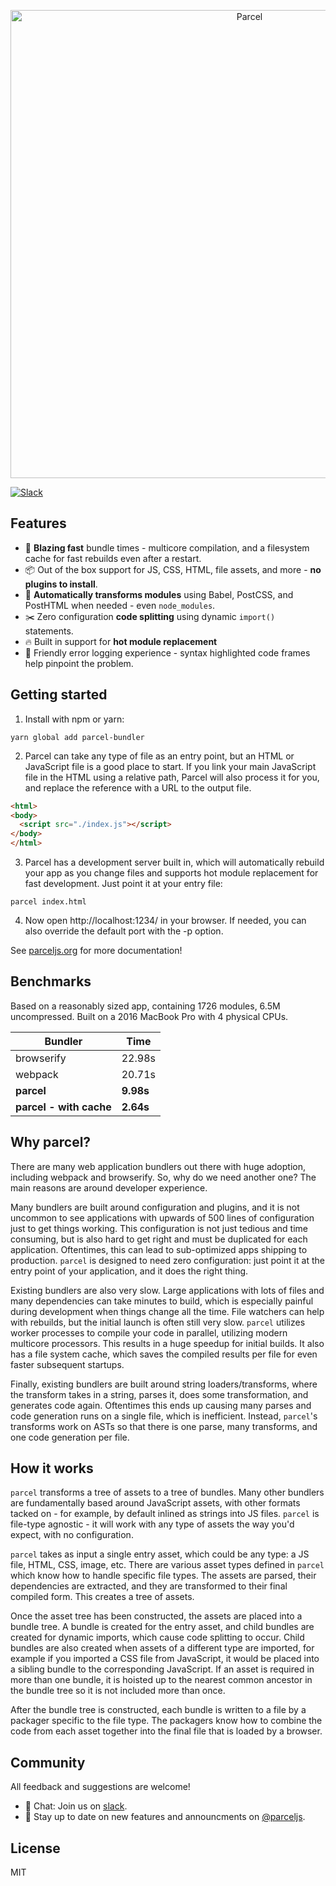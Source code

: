 <p align="center">
  <a href="https://parceljs.org/" target="_blank">
    <img alt="Parcel" src="https://user-images.githubusercontent.com/19409/31321658-f6aed0f2-ac3d-11e7-8100-1587e676e0ec.png" width="749">
  </a>
</p>

[![Slack](https://slack.parceljs.org/badge.svg)](https://slack.parceljs.org/)

## Features

- 🚀 **Blazing fast** bundle times - multicore compilation, and a filesystem cache for fast rebuilds even after a restart.
- 📦 Out of the box support for JS, CSS, HTML, file assets, and more - **no plugins to install**.
- 🐠 **Automatically transforms modules** using Babel, PostCSS, and PostHTML when needed - even `node_modules`.
- ✂️ Zero configuration **code splitting** using dynamic `import()` statements.
- 🔥 Built in support for **hot module replacement**
- 🚨 Friendly error logging experience - syntax highlighted code frames help pinpoint the problem.

## Getting started

1. Install with npm or yarn:

```shell
yarn global add parcel-bundler
```

2. Parcel can take any type of file as an entry point, but an HTML or JavaScript file is a good place to start. If you link your main JavaScript file in the HTML using a relative path, Parcel will also process it for you, and replace the reference with a URL to the output file.

```html
<html>
<body>
  <script src="./index.js"></script>
</body>
</html>
```

3. Parcel has a development server built in, which will automatically rebuild your app as you change files and supports hot module replacement for fast development. Just point it at your entry file:

```shell
parcel index.html
```

4. Now open http://localhost:1234/ in your browser. If needed, you can also override the default port with the -p option.

See [parceljs.org](https://parceljs.org) for more documentation!

## Benchmarks

Based on a reasonably sized app, containing 1726 modules, 6.5M uncompressed. Built on a 2016 MacBook Pro with 4 physical CPUs.

| Bundler                 | Time      |
| ----------------------- | --------- |
| browserify              | 22.98s    |
| webpack                 | 20.71s    |
| **parcel**              | **9.98s** |
| **parcel - with cache** | **2.64s** |

## Why parcel?

There are many web application bundlers out there with huge adoption, including webpack and browserify. So, why do we need another one? The main reasons are around developer experience.

Many bundlers are built around configuration and plugins, and it is not uncommon to see applications with upwards of 500 lines of configuration just to get things working. This configuration is not just tedious and time consuming, but is also hard to get right and must be duplicated for each application. Oftentimes, this can lead to sub-optimized apps shipping to production. `parcel` is designed to need zero configuration: just point it at the entry point of your application, and it does the right thing.

Existing bundlers are also very slow. Large applications with lots of files and many dependencies can take minutes to build, which is especially painful during development when things change all the time. File watchers can help with rebuilds, but the initial launch is often still very slow. `parcel` utilizes worker processes to compile your code in parallel, utilizing modern multicore processors. This results in a huge speedup for initial builds. It also has a file system cache, which saves the compiled results per file for even faster subsequent startups.

Finally, existing bundlers are built around string loaders/transforms, where the transform takes in a string, parses it, does some transformation, and generates code again. Oftentimes this ends up causing many parses and code generation runs on a single file, which is inefficient. Instead, `parcel`'s transforms work on ASTs so that there is one parse, many transforms, and one code generation per file.

## How it works

`parcel` transforms a tree of assets to a tree of bundles. Many other bundlers are fundamentally based around JavaScript assets, with other formats tacked on - for example, by default inlined as strings into JS files. `parcel` is file-type agnostic - it will work with any type of assets the way you'd expect, with no configuration.

`parcel` takes as input a single entry asset, which could be any type: a JS file, HTML, CSS, image, etc. There are various asset types defined in `parcel` which know how to handle specific file types. The assets are parsed, their dependencies are  extracted, and they are transformed to their final compiled form. This creates a tree of assets.

Once the asset tree has been constructed, the assets are placed into a bundle tree. A bundle is created for the entry asset, and child bundles are created for dynamic imports, which cause code splitting to occur. Child bundles are also created when assets of a different type are imported, for example if you imported a CSS file from JavaScript, it would be placed into a sibling bundle to the corresponding JavaScript. If an asset is required in more than one bundle, it is hoisted up to the nearest common ancestor in the bundle tree so it is not included more than once.

After the bundle tree is constructed, each bundle is written to a file by a packager specific to the file type. The packagers know how to combine the code from each asset together into the final file that is loaded by a browser.

## Community

All feedback and suggestions are welcome!

- 💬 Chat: Join us on [slack](https://slack.parceljs.org/).
- 📣 Stay up to date on new features and announcments on [@parceljs](https://twitter.com/parceljs).

## License

MIT

